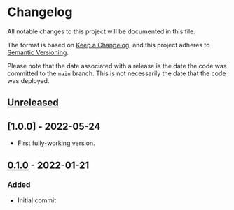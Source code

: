 # Changelog

All notable changes to this project will be documented in this file.

The format is based on [Keep a Changelog](https://keepachangelog.com/en/1.0.0/),
and this project adheres to [Semantic Versioning](https://semver.org/spec/v2.0.0.html).

Please note that the date associated with a release is the date the code
was committed to the `main` branch. This is not necessarily the date that
the code was deployed.

## [Unreleased]

## [1.0.0] - 2022-05-24

- First fully-working version.

## [0.1.0] - 2022-01-21

### Added

- Initial commit

[unreleased]: https://github.com/bravetechnologycoop/brave-app-reporting/compare/v0.1.0...HEAD
[0.1.0]: https://github.com/bravetechnologycoop/brave-app-reporting/releases/tag/v0.1.0
